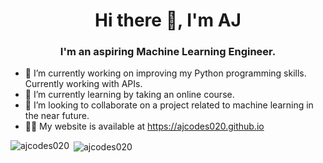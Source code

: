 <h1 align="center">Hi there 👋, I'm AJ</h1>
<h3 align="center">I'm an aspiring Machine Learning Engineer.</h3>

- 🔭 I’m currently working on improving my Python programming skills. Currently working with APIs.
- 🌱 I’m currently learning by taking an online course.
- 👯 I’m looking to collaborate on a project related to machine learning in the near future.
- 👨‍💻 My website is available at https://ajcodes020.github.io

<p><img align="left" src="https://github-readme-stats.vercel.app/api?username=ajcodes020&show_icons=true&locale=en" alt="ajcodes020" /></p>
<p>&nbsp;<img align="center" src="https://github-readme-stats.vercel.app/api/top-langs?username=ajcodes020&show_icons=true&locale=en&layout=compact" alt="ajcodes020" /></p>


<!--
**ajcodes020/ajcodes020** is a ✨ _special_ ✨ repository because its `README.md` (this file) appears on your GitHub profile.

Here are some ideas to get you started:

- 🔭 I’m currently working on ...
- 🌱 I’m currently learning ...
- 👯 I’m looking to collaborate on ...
- 🤔 I’m looking for help with ...
- 💬 Ask me about ...
- 📫 How to reach me: ...
- 😄 Pronouns: ...
- ⚡ Fun fact: ...
-->
